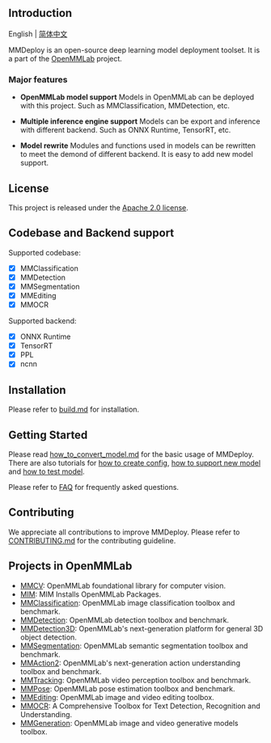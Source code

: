 ## Introduction

English | [简体中文](README_zh-CN.md)

MMDeploy is an open-source deep learning model deployment toolset. It is
a part of the [OpenMMLab](https://openmmlab.com/) project.

### Major features

- **OpenMMLab model support**
  Models in OpenMMLab can be deployed with this project. Such as MMClassification, MMDetection, etc.

- **Multiple inference engine support**
  Models can be export and inference with different backend. Such as ONNX Runtime, TensorRT, etc.

- **Model rewrite**
  Modules and functions used in models can be rewritten to meet the demond of different backend. It is easy to add new model support.

## License

This project is released under the [Apache 2.0 license](LICENSE).

## Codebase and Backend support

Supported codebase:

- [x] MMClassification
- [x] MMDetection
- [x] MMSegmentation
- [x] MMEditing
- [x] MMOCR

Supported backend:

- [x] ONNX Runtime
- [x] TensorRT
- [x] PPL
- [x] ncnn

## Installation

Please refer to [build.md](docs/build.md) for installation.

## Getting Started

Please read [how_to_convert_model.md](docs/tutorials/how_to_convert_model.md) for the basic usage of MMDeploy. There are also tutorials for [how to create config](docs/tutorials/how_to_create_config.md), [how to support new model](docs/tutorials/how_to_support_new_model.md) and [how to test model](docs/tutorials/how_to_test_model.md).

Please refer to [FAQ](docs/faq.md) for frequently asked questions.

## Contributing

We appreciate all contributions to improve MMDeploy. Please refer to [CONTRIBUTING.md](.github/CONTRIBUTING.md) for the contributing guideline.

## Projects in OpenMMLab

- [MMCV](https://github.com/open-mmlab/mmcv): OpenMMLab foundational library for computer vision.
- [MIM](https://github.com/open-mmlab/mim): MIM Installs OpenMMLab Packages.
- [MMClassification](https://github.com/open-mmlab/mmclassification): OpenMMLab image classification toolbox and benchmark.
- [MMDetection](https://github.com/open-mmlab/mmdetection): OpenMMLab detection toolbox and benchmark.
- [MMDetection3D](https://github.com/open-mmlab/mmdetection3d): OpenMMLab's next-generation platform for general 3D object detection.
- [MMSegmentation](https://github.com/open-mmlab/mmsegmentation): OpenMMLab semantic segmentation toolbox and benchmark.
- [MMAction2](https://github.com/open-mmlab/mmaction2): OpenMMLab's next-generation action understanding toolbox and benchmark.
- [MMTracking](https://github.com/open-mmlab/mmtracking): OpenMMLab video perception toolbox and benchmark.
- [MMPose](https://github.com/open-mmlab/mmpose): OpenMMLab pose estimation toolbox and benchmark.
- [MMEditing](https://github.com/open-mmlab/mmediting): OpenMMLab image and video editing toolbox.
- [MMOCR](https://github.com/open-mmlab/mmocr): A Comprehensive Toolbox for Text Detection, Recognition and Understanding.
- [MMGeneration](https://github.com/open-mmlab/mmgeneration): OpenMMLab image and video generative models toolbox.
